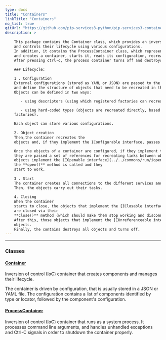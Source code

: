 ```yaml
---
type: docs
title: "Containers"
linkTitle: "Containers"
no_list: true
gitUrl: "https://github.com/pip-services3-python/pip-services3-container-python"
description: >
    
    This package contains the Container class, which provides an inversion of control container that creates objects 
    and controls their lifecycle using various configurations. 
    In addition, it contains the ProcessContainer class, which represents a system process. It receives its configuration file via the command line, 
    and creates a container, starts it, reads its configuration, recreates objects, and runs them.  
    After pressing ctrl-c, the process container turns off and destroys the objects.  
  
    ### Lifecycle: 

    1 . Configuration       
    External configurations (stored as YAML or JSON) are passed to the container 
    and define the structure of objects that need to be recreated in the container. 
    Objects can be defined in two ways: 

       - using descriptors (using which registered factories can recreate the object) 

       - using hard-coded types (objects are recreated directly, based on their type, bypassing 
    factories). 

    Each object can store various configurations.     
    
    2. Object creation    
    Then,the container recreates the 
    objects and, if they implement the IConfigurable interface, passes them their configurations. 

    Once the objects of a container are configured, if they implement the [IReferencable interface](../../commons/refer/ireferencable), 
    they are passed a set of references for recreating links between objects in the container. If 
    objects implement the [IOpenable interface](../../commons/run/iopenable), 
    the **open()** method is called and they 
    start to work.     
    
    3 . Start     
    The container creates all connections to the different services and the objects and the container start running.
    Then, the objects carry out their tasks.     
    
    4. Closing     
    When the container 
    starts to close, the objects that implement the [IClosable interface](../../commons/run/iclosable) 
    are closed via their 
    **close()** method (which should make them stop working and disconnect from other services).     
    After this, those objects that implement the [IUnreferenceable interface](../../commons/refer/iunreferenceable) delete various links between 
    objects.    
    Finally, the contains destroys all objects and turns off. 
---
```

---

<div class="module-body"> 

### Classes

#### [Container](container)
Inversion of control (IoC) container that creates components and manages their lifecycle.

The container is driven by configuration, that is usually stored in a JSON or YAML file.
The configuration contains a list of components identified by type or locator, followed
by the component's configuration.

#### [ProcessContainer](process_container)
Inversion of control (IoC) container that runs as a system process.
It processes command line arguments, and handles unhandled exceptions and Ctrl-C signals
in order to shutdown the container properly.

</div>
